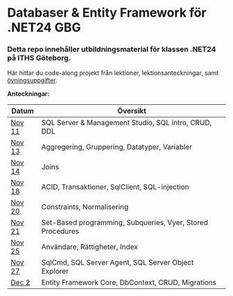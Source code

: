 # Databaser & Entity Framework för .NET24 GBG

### Detta repo innehåller utbildningsmaterial för klassen .NET24 på ITHS Göteborg.

Här hittar du code-along projekt från lektioner, lektionsanteckningar, samt [övningsuppgifter](https://github.com/everyloop/NET24-Databases/blob/master/Exercises/Exercises.md).

**Anteckningar:**

| Datum           | Översikt                                                       |
|-----------------|----------------------------------------------------------------|
| [Nov 11][Nov11] | SQL Server & Management Studio, SQL intro, CRUD, DDL           |
| [Nov 13][Nov13] | Aggregering, Gruppering, Datatyper, Variabler                  |
| [Nov 14][Nov14] | Joins                                                          |
| [Nov 18][Nov18] | ACID, Transaktioner, SqlClient, SQL-injection                  |
| [Nov 20][Nov20] | Constraints, Normalisering                                     |
| [Nov 21][Nov21] | Set-Based programming, Subqueries, Vyer, Stored Procedures     |
| [Nov 25][Nov25] | Användare, Rättigheter, Index                                  |
| [Nov 27][Nov27] | SqlCmd, SQL Server Agent, SQL Server Object Explorer           |
| [Dec 2][Dec2]   | Entity Framework Core, DbContext, CRUD, Migrations             |

[Nov11]: https://github.com/everyloop/NET24-Databases/blob/master/Lecture-notes/Nov11.md
[Nov13]: https://github.com/everyloop/NET24-Databases/blob/master/Lecture-notes/Nov13.md
[Nov14]: https://github.com/everyloop/NET24-Databases/blob/master/Lecture-notes/Nov14.md
[Nov18]: https://github.com/everyloop/NET24-Databases/blob/master/Lecture-notes/Nov18.md
[Nov20]: https://github.com/everyloop/NET24-Databases/blob/master/Lecture-notes/Nov20.md
[Nov21]: https://github.com/everyloop/NET24-Databases/blob/master/Lecture-notes/Nov21.md
[Nov25]: https://github.com/everyloop/NET24-Databases/blob/master/Lecture-notes/Nov25.md
[Nov27]: https://github.com/everyloop/NET24-Databases/blob/master/Lecture-notes/Nov27.md
[Dec2]: https://github.com/everyloop/NET24-Databases/blob/master/Lecture-notes/Dec2.md
